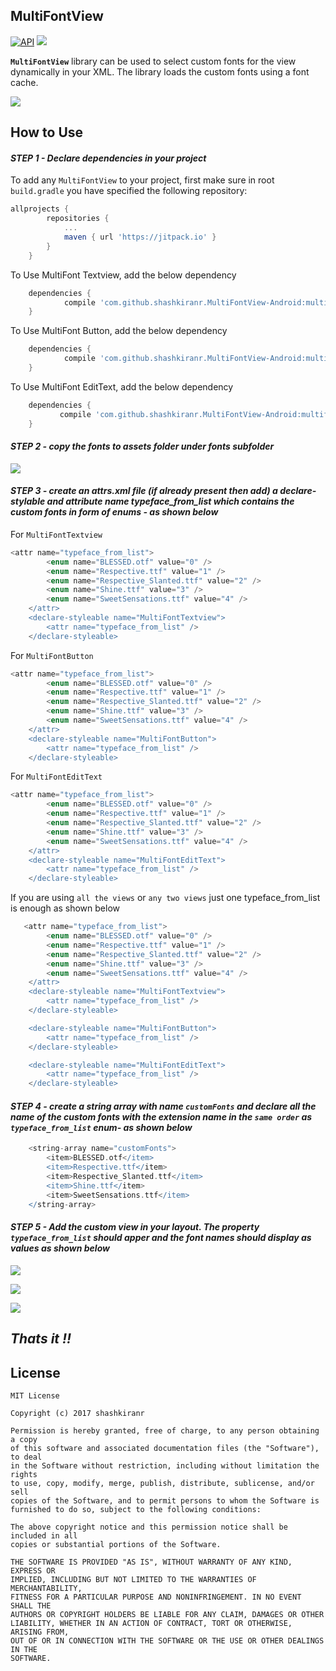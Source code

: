 
## **MultiFontView**

[![API](https://img.shields.io/badge/API-16%2B-brightgreen.svg?style=flat)](https://android-arsenal.com/api?level=16)
[![](https://jitpack.io/v/shashkiranr/MultiFontView-Android.svg)](https://jitpack.io/#shashkiranr/MultiFontView-Android)

**`MultiFontView`** library can be used to select custom fonts for the view dynamically in your XML. The library loads the custom fonts using a font cache. 

![](https://github.com/shashkiranr/MultiFontView-Android/blob/master/Screenshot.png?raw=true)

## **How to Use**

#### *STEP 1 - Declare dependencies in your project*

To add any `MultiFontView` to your project, first make sure in root `build.gradle` you have specified the following repository:
```groovy
allprojects {
		repositories {
			...
			maven { url 'https://jitpack.io' }
		}
	}
```

To Use MultiFont Textview, add the below dependency
 
```groovy
	dependencies {
	        compile 'com.github.shashkiranr.MultiFontView-Android:multifonttextview:1.4'
	}
```

To Use MultiFont Button, add the below dependency
 
```groovy
	dependencies {
	        compile 'com.github.shashkiranr.MultiFontView-Android:multifontbutton:1.4'
	}
```

To Use MultiFont EditText, add the below dependency
 
```groovy
	dependencies {
	       compile 'com.github.shashkiranr.MultiFontView-Android:multifontedittext:1.4'
	}
```

#### *STEP 2 - copy the fonts to assets folder under fonts subfolder*

![](https://github.com/shashkiranr/MultiFontView-Android/blob/master/Screenshot%20-%20assets.png?raw=true)
 
 
#### *STEP 3 - create an attrs.xml file (if already present then add) a declare-stylable and attribute name typeface_from_list which contains the custom fonts in form of enums -  as shown below*

For `MultiFontTextview` 

```groovy
<attr name="typeface_from_list">
        <enum name="BLESSED.otf" value="0" />
        <enum name="Respective.ttf" value="1" />
        <enum name="Respective_Slanted.ttf" value="2" />
        <enum name="Shine.ttf" value="3" />
        <enum name="SweetSensations.ttf" value="4" />
    </attr>
    <declare-styleable name="MultiFontTextview">
        <attr name="typeface_from_list" />
    </declare-styleable>
```

For `MultiFontButton` 

```groovy
<attr name="typeface_from_list">
        <enum name="BLESSED.otf" value="0" />
        <enum name="Respective.ttf" value="1" />
        <enum name="Respective_Slanted.ttf" value="2" />
        <enum name="Shine.ttf" value="3" />
        <enum name="SweetSensations.ttf" value="4" />
    </attr>
    <declare-styleable name="MultiFontButton">
        <attr name="typeface_from_list" />
    </declare-styleable>
```

For `MultiFontEditText` 

```groovy
<attr name="typeface_from_list">
        <enum name="BLESSED.otf" value="0" />
        <enum name="Respective.ttf" value="1" />
        <enum name="Respective_Slanted.ttf" value="2" />
        <enum name="Shine.ttf" value="3" />
        <enum name="SweetSensations.ttf" value="4" />
    </attr>
    <declare-styleable name="MultiFontEditText">
        <attr name="typeface_from_list" />
    </declare-styleable>
```

If you are using `all the views` or `any two views` just one typeface_from_list is enough as shown below
```groovy
   <attr name="typeface_from_list">
        <enum name="BLESSED.otf" value="0" />
        <enum name="Respective.ttf" value="1" />
        <enum name="Respective_Slanted.ttf" value="2" />
        <enum name="Shine.ttf" value="3" />
        <enum name="SweetSensations.ttf" value="4" />
    </attr>
    <declare-styleable name="MultiFontTextview">
        <attr name="typeface_from_list" />
    </declare-styleable>

    <declare-styleable name="MultiFontButton">
        <attr name="typeface_from_list" />
    </declare-styleable>

    <declare-styleable name="MultiFontEditText">
        <attr name="typeface_from_list" />
    </declare-styleable>
```

#### *STEP 4 - create a string array with name `customFonts` and declare all the name of the custom fonts with the extension name in the `same order` as `typeface_from_list` enum-  as shown below*

```groovy
    <string-array name="customFonts">
        <item>BLESSED.otf</item>
        <item>Respective.ttf</item>
        <item>Respective_Slanted.ttf</item>
        <item>Shine.ttf</item>
        <item>SweetSensations.ttf</item>
    </string-array>
```

#### *STEP 5 - Add the custom view in your layout. The property `typeface_from_list` should apper and the font names should display as values as shown below*

![](https://github.com/shashkiranr/MultiFontView-Android/blob/master/Screenshot%20MultiFontTextview.png?raw=true)

![](https://github.com/shashkiranr/MultiFontView-Android/blob/master/Screenshot%20MultiFontButton.png?raw=true)

![](https://github.com/shashkiranr/MultiFontView-Android/blob/master/Screenshot%20MultifontEditText.png?raw=true)

## ***Thats it !!***

## **License**

    MIT License

    Copyright (c) 2017 shashkiranr

    Permission is hereby granted, free of charge, to any person obtaining a copy
    of this software and associated documentation files (the "Software"), to deal
    in the Software without restriction, including without limitation the rights
    to use, copy, modify, merge, publish, distribute, sublicense, and/or sell
    copies of the Software, and to permit persons to whom the Software is
    furnished to do so, subject to the following conditions:

    The above copyright notice and this permission notice shall be included in all
    copies or substantial portions of the Software.

    THE SOFTWARE IS PROVIDED "AS IS", WITHOUT WARRANTY OF ANY KIND, EXPRESS OR
    IMPLIED, INCLUDING BUT NOT LIMITED TO THE WARRANTIES OF MERCHANTABILITY,
    FITNESS FOR A PARTICULAR PURPOSE AND NONINFRINGEMENT. IN NO EVENT SHALL THE
    AUTHORS OR COPYRIGHT HOLDERS BE LIABLE FOR ANY CLAIM, DAMAGES OR OTHER
    LIABILITY, WHETHER IN AN ACTION OF CONTRACT, TORT OR OTHERWISE, ARISING FROM,
    OUT OF OR IN CONNECTION WITH THE SOFTWARE OR THE USE OR OTHER DEALINGS IN THE
    SOFTWARE.

